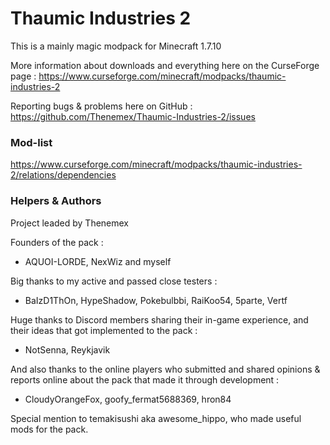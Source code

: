 # Thaumic Industries 2

This is a mainly magic modpack for Minecraft 1.7.10

More information about downloads and everything here on the CurseForge page : https://www.curseforge.com/minecraft/modpacks/thaumic-industries-2

Reporting bugs & problems here on GitHub : https://github.com/Thenemex/Thaumic-Industries-2/issues

### Mod-list
https://www.curseforge.com/minecraft/modpacks/thaumic-industries-2/relations/dependencies

### Helpers & Authors
Project leaded by Thenemex

Founders of the pack :
- AQUOI-LORDE, NexWiz and myself

Big thanks to my active and passed close testers :
- BaIzD1ThOn, HypeShadow, Pokebulbbi, RaiKoo54, 5parte, Vertf

Huge thanks to Discord members sharing their in-game experience, and their ideas that got implemented to the pack :
- NotSenna, Reykjavik

And also thanks to the online players who submitted and shared opinions & reports online about the pack that made it through development :
- CloudyOrangeFox, goofy_fermat5688369, hron84

Special mention to temakisushi aka awesome_hippo, who made useful mods for the pack.
